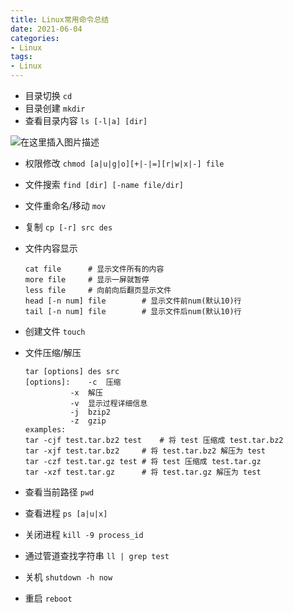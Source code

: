 ```yaml
---
title: Linux常用命令总结
date: 2021-06-04
categories: 
- Linux
tags:
- Linux
---
```

- 目录切换 `cd`
- 目录创建 `mkdir`
- 查看目录内容 `ls [-l|a] [dir]`

![在这里插入图片描述](https://img-blog.csdnimg.cn/20190428140017647.png?x-oss-process=image/watermark,type_ZmFuZ3poZW5naGVpdGk,shadow_10,text_aHR0cHM6Ly9ibG9nLmNzZG4ubmV0L1Jvb2tpZXhpYW9NdV9h,size_16,color_FFFFFF,t_70)

<!--more-->

- 权限修改 `chmod [a|u|g|o][+|-|=][r|w|x|-] file` 

- 文件搜索 `find [dir] [-name file/dir]`

- 文件重命名/移动 `mov`

- 复制 `cp [-r] src des`

- 文件内容显示

  ```shell
  cat file		# 显示文件所有的内容
  more file		# 显示一屏就暂停
  less file		# 向前向后翻页显示文件
  head [-n num] file 		# 显示文件前num(默认10)行
  tail [-n num] file		# 显示文件后num(默认10)行
  ```

- 创建文件 `touch`

- 文件压缩/解压

  ```shell
  tar [options] des src
  [options]: 	-c	压缩
  			-x	解压
  			-v  显示过程详细信息
  			-j	bzip2
  			-z	gzip
  examples:
  tar -cjf test.tar.bz2 test	# 将 test 压缩成 test.tar.bz2
  tar -xjf test.tar.bz2		# 将 test.tar.bz2 解压为 test
  tar -czf test.tar.gz test	# 将 test 压缩成 test.tar.gz
  tar -xzf test.tar.gz		# 将 test.tar.gz 解压为 test
  ```

- 查看当前路径 `pwd`

- 查看进程 `ps [a|u|x]`

- 关闭进程 `kill -9 process_id`

- 通过管道查找字符串 `ll | grep test`

- 关机 `shutdown -h now`

- 重启 `reboot`